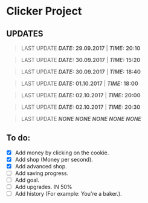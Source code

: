 # Clicker Project

## UPDATES

> LAST UPDATE ***DATE:*** **29.09.2017** | ***TIME:*** **20:10**

> LAST UPDATE ***DATE:*** **30.09.2017** | ***TIME:*** **15:20**

> LAST UPDATE ***DATE:*** **30.09.2017** | ***TIME:*** **18:40**

> LAST UPDATE ***DATE:*** **01.10.2017**  | ***TIME:*** **18:00**

> LAST UPDATE ***DATE:*** **02.10.2017**  | ***TIME:*** **20:00**

> LAST UPDATE ***DATE:*** **02.10.2017**  | ***TIME:*** **20:30**

> LAST UPDATE ***NONE*** ***NONE*** ***NONE*** ***NONE*** ***NONE***

## To do:
- [x] Add money by clicking on the cookie.
- [x] Add shop (Money per second).
- [x] Add advanced shop.
- [ ] Add saving progress.
- [ ] Add goal.
- [ ] Add upgrades. IN 50%
- [ ] Add history (For example: You're a baker.).
